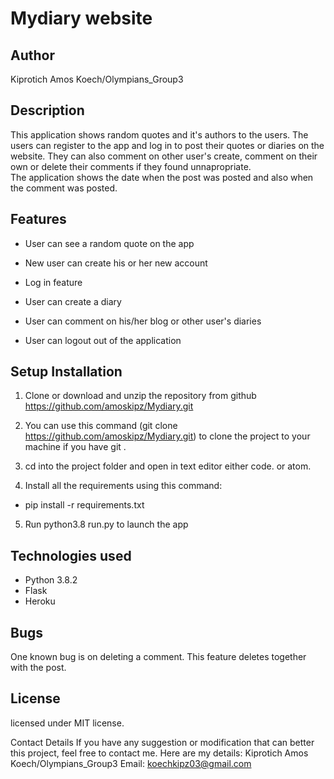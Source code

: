 # Mydiary website

## Author

Kiprotich Amos Koech/Olympians_Group3

## Description

This application shows random quotes and it's authors to the users. The users can register to the app and log in to post their quotes or diaries on the website. They can also comment on other user's create, comment on their own or delete their comments if they found unnapropriate.   
The application shows the date when the post was posted and also when the comment was posted.

## Features

- User can see a random quote on the app

- New user can create his or her new account

- Log in feature

- User can create a diary

- User can comment on his/her blog or other user's diaries

- User can logout out of the application


## Setup Installation

1. Clone or download and unzip the repository from github https://github.com/amoskipz/Mydiary.git

2. You can use this command (git clone https://github.com/amoskipz/Mydiary.git) to clone the project to your machine if you have git .

3. cd into the project folder and open in text editor either code. or atom.

4. Install all the requirements using this command:

  - pip install -r requirements.txt

5. Run python3.8 run.py to launch the app

## Technologies used

- Python 3.8.2
- Flask
- Heroku

## Bugs

One known bug is on deleting a comment. This feature deletes together with the post.


## License

licensed under MIT license.

Contact Details
If you have any suggestion or modification that can better this project, feel free to contact me. Here are my details: Kiprotich Amos Koech/Olympians_Group3 Email: koechkipz03@gmail.com